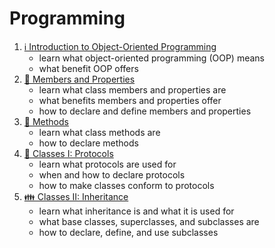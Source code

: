 # Programming

1. [ℹ️ Introduction to Object-Oriented Programming](object-oriented-programming/01.introduction-to-oop.md)
    - learn what object-oriented programming (OOP) means
    - what benefit OOP offers
2. [📝 Members and Properties](object-oriented-programming/02.members-and-properties.md)
    - learn what class members and properties are
    - what benefits members and properties offer
    - how to declare and define members and properties
3. [🧪 Methods](object-oriented-programming/03.methods.md)
    - learn what class methods are
    - how to declare methods
4. [📜 Classes I: Protocols](object-oriented-programming/04.classes_01_protocols.md)
    - learn what protocols are used for
    - when and how to declare protocols
    - how to make classes conform to protocols
5. [👪 Classes II: Inheritance](object-oriented-programming/05.classes_02_inheritance.md)
    - learn what inheritance is and what it is used for
    - what base classes, superclasses, and subclasses are
    - how to declare, define, and use subclasses
